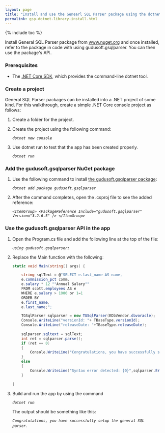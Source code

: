 ```yaml
---
layout: page
title: "Install and use the Genearl SQL Parser package using the dotnet CLI"
permalink: gsp-dotnet-library-install.html
---
```


{% include toc %}

Install General SQL Parser package from www.nuget.org and once installed, refer to the package in code with using gudusoft.gsqlparser. You can then use the package's API.

### Prerequisites

- The [.NET Core SDK](https://www.microsoft.com/net/download/), which provides the command-line dotnet tool.

### Create a project

General SQL Parser packages can be installed into a .NET project of some kind. For this walkthrough, create a simple .NET Core console project as follows:

1. Create a folder for the project.
2. Create the project using the following command:

   _`dotnet new console`_
   
3. Use dotnet run to test that the app has been created properly.

   _`dotnet run`_


### Add the gudusoft.gsqlparser NuGet package

1. Use the following command to install [the gudusoft.gsqlparser package](https://www.nuget.org/packages/gudusoft.gsqlparser/): 

   _`dotnet add package gudusoft.gsqlparser`_
 
2. After the command completes, open the .csproj file to see the added reference:

   _`<ItemGroup> <PackageReference Include="gudusoft.gsqlparser" Version="3.2.6.5" /> </ItemGroup>`_
   
### Use the gudusoft.gsqlparser API in the app

1. Open the Program.cs file and add the following line at the top of the file:

   _`using gudusoft.gsqlparser;`_
   
2. Replace the Main function with the following:

	``` csharp
	static void Main(string[] args) {

		string sqlText = @"SELECT e.last_name AS name,
		e.commission_pct comm,
		e.salary * 12 ""Annual Salary""
		FROM scott.employees AS e
		WHERE e.salary > 1000 or 1=1
		ORDER BY
		e.first_name,
		e.last_name;";

		TGSqlParser sqlparser = new TGSqlParser(EDbVendor.dbvoracle);
		Console.WriteLine("versionId: "+ TBaseType.versionId);
		Console.WriteLine("releaseDate: "+TBaseType.releaseDate);
		 
		sqlparser.sqltext = sqlText;
		int ret = sqlparser.parse();
		if (ret == 0)
		{
			Console.WriteLine("Congratulations, you have successfully setup the general SQL parser.");
		}
		else
		{
			Console.WriteLine("Syntax error detected: {0}",sqlparser.Errormessage);
		}

	}
	```

3. Build and run the app by using the command

   _`dotnet run`_
   
   The output should be something like this:
   
   _`Congratulations, you have successfully setup the general SQL parser`_.
